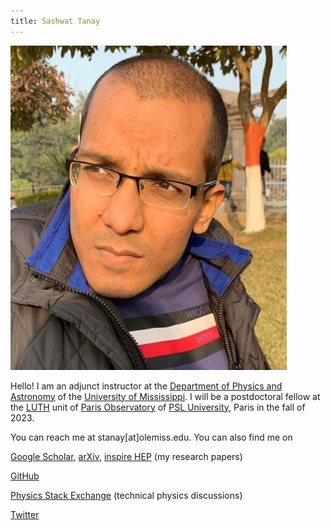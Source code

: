 ```yaml
---
title: Sashwat Tanay
---
```




![MyPhoto](/assets/2023/profile_pic.jpg)





Hello! I am an adjunct instructor at the [Department of Physics and Astronomy](https://physics.olemiss.edu/) 
of the [University of Mississippi](https://olemiss.edu/). 
I will be a postdoctoral fellow at the 
[LUTH](https://luth.obspm.fr/?lang=en) unit of 
[Paris Observatory](https://www.observatoiredeparis.psl.eu/-observatoire-de-paris-.html?lang=en)
of 
[PSL University](https://psl.eu/en), Paris in the fall of 2023.



You can reach me at stanay[at]olemiss.edu. You can also find me on


[Google Scholar](https://scholar.google.com/citations?user=EiZB2pgAAAAJ&hl=en), [arXiv](https://arxiv.org/search/gr-qc?searchtype=author&query=Tanay%2C+S), [inspire HEP](https://inspirehep.net/authors/1947311) (my research papers)

[GitHub](https://github.com/sashwattanay) 

[Physics Stack Exchange](https://physics.stackexchange.com/users/29315/sashwat-tanay) (technical physics discussions)

[Twitter](https://twitter.com/sashwattanay)

<!--- [YouTube](https://www.youtube.com/channel/UCqUzU7xD01lT8bAsmzIYtFQ)  --->

